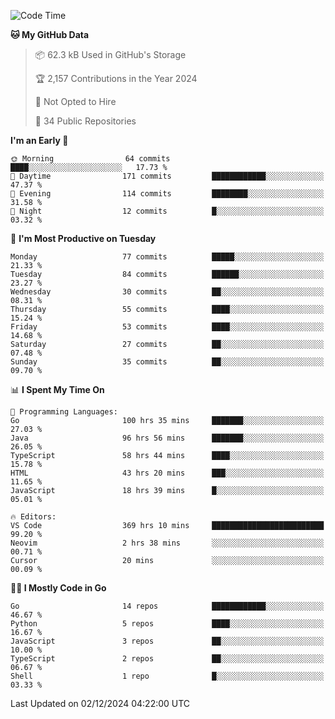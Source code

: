 <!--START_SECTION:thansetan-waka-->
![Code Time](http://img.shields.io/badge/Code%20Time-374%20hrs%2050%20mins-blue)

**🐱 My GitHub Data** 

> 📦 62.3 kB Used in GitHub's Storage 
 > 
> 🏆 2,157 Contributions in the Year 2024
 > 
> 🚫 Not Opted to Hire
 > 
> 📜 34 Public Repositories 
 > 

**I'm an Early 🐤** 

```text
🌞 Morning                64 commits          ████░░░░░░░░░░░░░░░░░░░░░   17.73 % 
🌆 Daytime                171 commits         ████████████░░░░░░░░░░░░░   47.37 % 
🌃 Evening                114 commits         ████████░░░░░░░░░░░░░░░░░   31.58 % 
🌙 Night                  12 commits          █░░░░░░░░░░░░░░░░░░░░░░░░   03.32 % 
```

📅 **I'm Most Productive on Tuesday** 

```text
Monday                   77 commits          █████░░░░░░░░░░░░░░░░░░░░   21.33 % 
Tuesday                  84 commits          ██████░░░░░░░░░░░░░░░░░░░   23.27 % 
Wednesday                30 commits          ██░░░░░░░░░░░░░░░░░░░░░░░   08.31 % 
Thursday                 55 commits          ████░░░░░░░░░░░░░░░░░░░░░   15.24 % 
Friday                   53 commits          ████░░░░░░░░░░░░░░░░░░░░░   14.68 % 
Saturday                 27 commits          ██░░░░░░░░░░░░░░░░░░░░░░░   07.48 % 
Sunday                   35 commits          ██░░░░░░░░░░░░░░░░░░░░░░░   09.70 % 
```

📊 **I Spent My Time On** 

```text
💬 Programming Languages: 
Go                       100 hrs 35 mins     ███████░░░░░░░░░░░░░░░░░░   27.03 % 
Java                     96 hrs 56 mins      ███████░░░░░░░░░░░░░░░░░░   26.05 % 
TypeScript               58 hrs 44 mins      ████░░░░░░░░░░░░░░░░░░░░░   15.78 % 
HTML                     43 hrs 20 mins      ███░░░░░░░░░░░░░░░░░░░░░░   11.65 % 
JavaScript               18 hrs 39 mins      █░░░░░░░░░░░░░░░░░░░░░░░░   05.01 % 

🔥 Editors: 
VS Code                  369 hrs 10 mins     █████████████████████████   99.20 % 
Neovim                   2 hrs 38 mins       ░░░░░░░░░░░░░░░░░░░░░░░░░   00.71 % 
Cursor                   20 mins             ░░░░░░░░░░░░░░░░░░░░░░░░░   00.09 % 
```

**🧑‍💻 I Mostly Code in Go** 

```text
Go                       14 repos            ████████████░░░░░░░░░░░░░   46.67 % 
Python                   5 repos             ████░░░░░░░░░░░░░░░░░░░░░   16.67 % 
JavaScript               3 repos             ██░░░░░░░░░░░░░░░░░░░░░░░   10.00 % 
TypeScript               2 repos             ██░░░░░░░░░░░░░░░░░░░░░░░   06.67 % 
Shell                    1 repo              █░░░░░░░░░░░░░░░░░░░░░░░░   03.33 % 
```

Last Updated on 02/12/2024 04:22:00 UTC
<!--END_SECTION:thansetan-waka-->